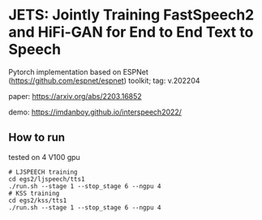 # JETS: Jointly Training FastSpeech2 and HiFi-GAN for End to End Text to Speech

Pytorch implementation based on ESPNet (https://github.com/espnet/espnet) toolkit; tag: v.202204

paper: https://arxiv.org/abs/2203.16852

demo: https://imdanboy.github.io/interspeech2022/

## How to run
tested on 4 V100 gpu
```
# LJSPEECH training
cd egs2/ljspeech/tts1
./run.sh --stage 1 --stop_stage 6 --ngpu 4
# KSS training
cd egs2/kss/tts1
./run.sh --stage 1 --stop_stage 6 --ngpu 4
```
